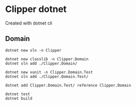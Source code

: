 # Clipper dotnet

Created with dotnet cli
## Domain
````
dotnet new sln -n Clipper

dotnet new classlib -n Clipper.Domain
dotnet sln add ./Clipper.Domain/

dotnet new xunit -n Clipper.Domain.Test
dotnet sln add ./Clipper.Domain.Test/

dotnet add Clipper.Domain.Test/ reference Clipper.Domain

dotnet test
dotnet build
````
